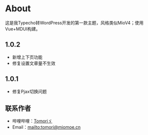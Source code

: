 # About
这是我Typecho转WordPress开发的第一款主题，风格类似MioV4；使用Vue+MDUI构建。

## 1.0.2
 - 新增上下页功能
 - 修复设置文章量不生效

## 1.0.1
 - 修复Pjax切换问题

## 联系作者
 - 哔哩哔哩：[Tomoriゞ](https://space.bilibili.com/435502585)
 - Email：[mailto:tomori@miomoe.cn](mailto:tomori@miomoe.cn)
